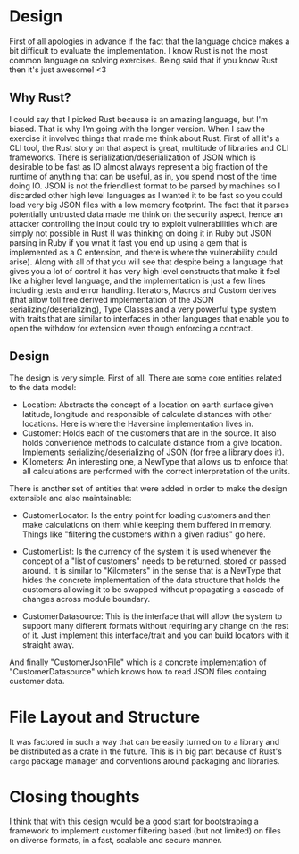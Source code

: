 
# Design

First of all apologies in advance if the fact that the language choice makes
a bit difficult to evaluate the implementation. I know Rust is not the most
common language on solving exercises. Being said that if you know Rust then
it's just awesome! <3

## Why Rust?

I could say that I picked Rust because is an amazing language, but I'm biased.
That is why I'm going with the longer version. When I saw the exercise it
involved things that made me think about Rust. First of all it's a CLI tool,
the Rust story on that aspect is great, multitude of libraries and CLI
frameworks. There is serialization/deserialization of JSON which is desirable
to be fast as IO almost always represent a big fraction of the runtime of
anything that can be useful, as in, you spend most of the time doing IO. JSON
is not the friendliest format to be parsed by machines so I discarded other
high level languages as I wanted it to be fast so you could load very big JSON
files with a low memory footprint. The fact that it parses potentially 
untrusted data made me think on the security aspect, hence an attacker controlling
the input could try to exploit vulnerabilities which are simply not possible in Rust 
(I was thinking on doing it in Ruby but JSON parsing in Ruby if you wnat it fast you 
end up using a gem that is implemented as a C entension, and there is where the 
vulnerability could arise). Along with all of that you will see that despite being
a language that gives you a lot of control it has very high level constructs that 
make it feel like a higher level language, and the implementation is just a few lines
including tests and error handling. Iterators, Macros and Custom derives
(that allow toll free derived implementation of the JSON serializing/deserializing),
Type Classes and a very powerful type system with traits that are similar to 
interfaces in other languages that enable you to open the withdow for extension
even though enforcing a contract.

## Design

The design is very simple. First of all. There are some core entities related to
the data model:

- Location: Abstracts the concept of a location on earth surface given latitude,
longitude and responsible of calculate distances with other locations. Here is
where the Haversine implementation lives in.
- Customer: Holds each of the customers that are in the source. It also holds
convenience methods to calculate distance from a give location. Implements
serializing/deserializing of JSON (for free a library does it).
- Kilometers: An interesting one, a NewType that allows us to enforce that all
calculations are performed with the correct interpretation of the units.

There is another set of entities that were added in order to make the design
extensible and also maintainable:

- CustomerLocator: Is the entry point for loading customers and then make
calculations on them while keeping them buffered in memory. Things like
"filtering the customers within a given radius" go here.

- CustomerList: Is the currency of the system it is used whenever the
concept of a "list of customers" needs to be returned, stored or passed
around. It is similar to "Kilometers" in the sense that is a NewType that
hides the concrete implementation of the data structure that holds the
customers allowing it to be swapped without propagating a cascade of
changes across module boundary.

- CustomerDatasource: This is the interface that will allow the system to
support many different formats without requiring any change on the rest of it.
Just implement this interface/trait and you can build locators with it 
straight away.

And finally "CustomerJsonFile" which is a concrete implementation of
"CustomerDatasource" which knows how to read JSON files containg customer
data.

# File Layout and Structure

It was factored in such a way that can be easily turned on to a library
and be distributed as a crate in the future. This is in big part because
of Rust's `cargo` package manager and conventions around packaging and
libraries.

 # Closing thoughts

 I think that with this design would be a good start for bootstraping a
 framework to implement customer filtering based (but not limited) on
 files on diverse formats, in a fast, scalable and secure manner.